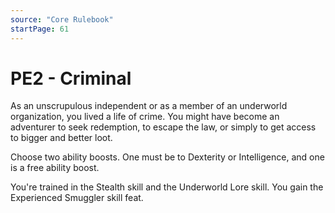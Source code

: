 ```yaml
---
source: "Core Rulebook"
startPage: 61
---
```

# PE2 - Criminal
As an unscrupulous independent or as a member of an underworld organization, you lived a life of crime. You might have become an adventurer to seek redemption, to escape the law, or simply to get access to bigger and better loot.

Choose two ability boosts. One must be to Dexterity or Intelligence, and one is a free ability boost.

You're trained in the Stealth skill and the Underworld Lore skill. You gain the Experienced Smuggler skill feat.